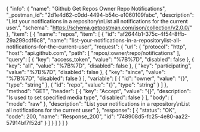 {
  "info": {
    "name": "Github Get Repos Owner Repo Notifications",
    "_postman_id": "2d1e4d62-c0dd-4494-b54c-e1060109fabc",
    "description": "List your notifications in a repository\nList all notifications for the current user.",
    "schema": "https://schema.getpostman.com/json/collection/v2.0.0/"
  },
  "item": [
    {
      "name": "repos",
      "item": [
        {
          "id": "af2644b1-375c-4f54-8ffb-29a299cdf6c8",
          "name": "list-your-notifications-in-a-repositorylist-all-notifications-for-the-current-user",
          "request": {
            "url": {
              "protocol": "http",
              "host": "api.github.com",
              "path": [
                "repos/:owner/:repo/notifications"
              ],
              "query": [
                {
                  "key": "access_token",
                  "value": "%7B%7D",
                  "disabled": false
                },
                {
                  "key": "all",
                  "value": "%7B%7D",
                  "disabled": false
                },
                {
                  "key": "participating",
                  "value": "%7B%7D",
                  "disabled": false
                },
                {
                  "key": "since",
                  "value": "%7B%7D",
                  "disabled": false
                }
              ],
              "variable": [
                {
                  "id": "owner",
                  "value": "{}",
                  "type": "string"
                },
                {
                  "id": "repo",
                  "value": "{}",
                  "type": "string"
                }
              ]
            },
            "method": "GET",
            "header": [
              {
                "key": "Accept",
                "value": "{}",
                "description": "Is used to set specified media type",
                "disabled": false
              }
            ],
            "body": {
              "mode": "raw"
            },
            "description": "List your notifications in a repository\nList all notifications for the current user"
          },
          "response": [
            {
              "status": "OK",
              "code": 200,
              "name": "Response_200",
              "id": "748908d5-fc25-4e80-aa22-57914bf7f52d"
            }
          ]
        }
      ]
    }
  ]
}